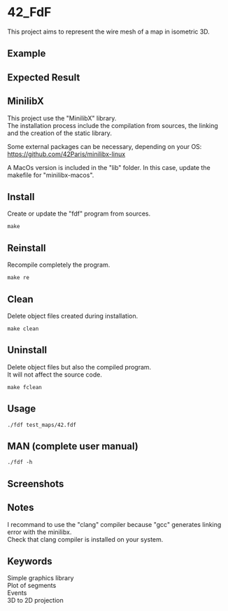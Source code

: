 # 42_FdF
This project aims to represent the wire mesh of a map in isometric 3D.

## Example

## Expected Result

## MinilibX
This project use the "MinilibX" library.  
The installation process include the compilation from sources, the linking and the creation of the static library.

Some external packages can be necessary, depending on your OS: https://github.com/42Paris/minilibx-linux  

A MacOs version is included in the "lib" folder. In this case, update the makefile for "minilibx-macos".

## Install
Create or update the "fdf" program from sources.
```
make
```

## Reinstall
Recompile completely the program.
```
make re
```

## Clean
Delete object files created during installation.
```
make clean
```

## Uninstall
Delete object files but also the compiled program.  
It will not affect the source code.
```
make fclean
```

## Usage
```
./fdf test_maps/42.fdf
```

## MAN (complete user manual)
```
./fdf -h
```

## Screenshots

## Notes
I recommand to use the "clang" compiler because "gcc" generates linking error with the minilibx.  
Check that clang compiler is installed on your system.

## Keywords
Simple graphics library  
Plot of segments  
Events  
3D to 2D projection  
